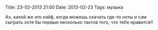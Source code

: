 Title: 23-02-2013 21:00
Date: 2013-02-23
Tags: музыка

<div class="text">Ах, какой же это кайф, когда можешь скачать где-то ноты и сам сыграть хотя бы первые несколько тактов того, что тебе нравится!!</div>